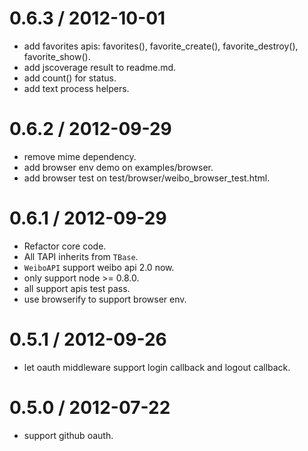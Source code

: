 
0.6.3 / 2012-10-01 
==================

  * add favorites apis: favorites(), favorite_create(), favorite_destroy(), favorite_show().
  * add jscoverage result to readme.md.
  * add count() for status.
  * add text process helpers.

0.6.2 / 2012-09-29
==================

* remove mime dependency.
* add browser env demo on examples/browser.
* add browser test on test/browser/weibo_browser_test.html.

0.6.1 / 2012-09-29
==================

* Refactor core code.
* All TAPI inherits from `TBase`.
* `WeiboAPI` support weibo api 2.0 now.
* only support node >= 0.8.0.
* all support apis test pass.
* use browserify to support browser env.

0.5.1 / 2012-09-26
==================

* let oauth middleware support login callback and logout callback.

0.5.0 / 2012-07-22
==================

* support github oauth.
